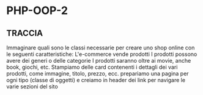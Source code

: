 # PHP-OOP-2
## TRACCIA
 Immaginare quali sono le classi necessarie per creare uno shop online con le seguenti caratteristiche:
L'e-commerce vende prodotti
I prodotti possono avere dei generi o delle categorie
I prodotti saranno oltre ai movie, anche book, giochi, etc.
Stampiamo delle card contenenti i dettagli dei vari prodotti, come immagine, titolo, prezzo,  ecc.
prepariamo una pagina per ogni tipo (classe di oggetti) e creiamo in header dei link per navigare le varie sezioni del sito